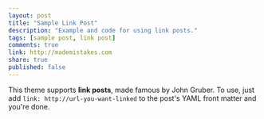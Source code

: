 ```yaml
---
layout: post
title: "Sample Link Post"
description: "Example and code for using link posts."
tags: [sample post, link post]
comments: true
link: http://mademistakes.com  
share: true
published: false
---
```


This theme supports **link posts**, made famous by John Gruber. To use, just add `link: http://url-you-want-linked` to the post's YAML front matter and you're done.
